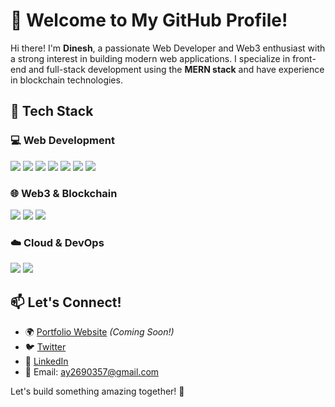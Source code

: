 # 🚀 Welcome to My GitHub Profile!

Hi there! I'm **Dinesh**, a passionate Web Developer and Web3 enthusiast with a strong interest in building modern web applications. I specialize in front-end and full-stack development using the **MERN stack** and have experience in blockchain technologies.

## 🔧 Tech Stack

### 💻 Web Development
<p align="left">
<img src="https://img.shields.io/badge/HTML5-E34F26?style=for-the-badge&logo=html5&logoColor=white" />
<img src="https://img.shields.io/badge/CSS3-1572B6?style=for-the-badge&logo=css3&logoColor=white" />
<img src="https://img.shields.io/badge/JavaScript-F7DF1E?style=for-the-badge&logo=javascript&logoColor=black" />
<img src="https://img.shields.io/badge/React-61DAFB?style=for-the-badge&logo=react&logoColor=black" />
<img src="https://img.shields.io/badge/Node.js-339933?style=for-the-badge&logo=nodedotjs&logoColor=white" />
<img src="https://img.shields.io/badge/Express.js-000000?style=for-the-badge&logo=express&logoColor=white" />
<img src="https://img.shields.io/badge/MongoDB-47A248?style=for-the-badge&logo=mongodb&logoColor=white" />
</p>

### 🌐 Web3 & Blockchain
<p align="left">
<img src="https://img.shields.io/badge/Web3-15AABF?style=for-the-badge&logo=ethereum&logoColor=white" />
<img src="https://img.shields.io/badge/Smart%20Contracts-FFB100?style=for-the-badge&logo=solidity&logoColor=black" />
<img src="https://img.shields.io/badge/IPFS-65C2CB?style=for-the-badge&logo=ipfs&logoColor=white" />
</p>

### ☁️ Cloud & DevOps
<p align="left">
<img src="https://img.shields.io/badge/Docker-2496ED?style=for-the-badge&logo=docker&logoColor=white" />
<img src="https://img.shields.io/badge/Linux-FCC624?style=for-the-badge&logo=linux&logoColor=black" />
</p>

## 📫 Let's Connect!
- 🌍 [Portfolio Website](#) *(Coming Soon!)*
- 🐦 [Twitter](https://twitter.com/amityadv15)
- 💼 [LinkedIn]([https://linkedin.com/in/yourhandle](https://www.linkedin.com/in/dinesh-yadav-348b6a215?utm_source=share&utm_campaign=share_via&utm_content=profile&utm_medium=android_app))
- 📧 Email: ay2690357@gmail.com

Let's build something amazing together! 🚀

